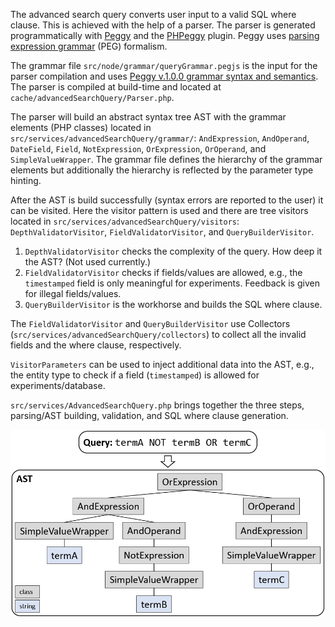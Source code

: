 The advanced search query converts user input to a valid SQL where clause. This is achieved with the help of a parser. The parser is generated programmatically with [Peggy](https://github.com/peggyjs/peggy) and the [PHPeggy](https://github.com/marcelbolten/phpeggy) plugin. Peggy uses [parsing expression grammar](http://en.wikipedia.org/wiki/Parsing_expression_grammar) (PEG) formalism.

The grammar file `src/node/grammar/queryGrammar.pegjs` is the input for the parser compilation and uses [Peggy v.1.0.0 grammar syntax and semantics](https://github.com/peggyjs/peggy/tree/v1.0.0#grammar-syntax-and-semantics). The parser is compiled at build-time and located at `cache/advancedSearchQuery/Parser.php`.

The parser will build an abstract syntax tree AST with the grammar elements (PHP classes) located in `src/services/advancedSearchQuery/grammar/`: `AndExpression`, `AndOperand`, `DateField`, `Field`, `NotExpression`, `OrExpression`, `OrOperand`, and `SimpleValueWrapper`. The grammar file defines the hierarchy of the grammar elements but additionally the hierarchy is reflected by the parameter type hinting.

After the AST is build successfully (syntax errors are reported to the user) it can be visited. Here the visitor pattern is used and there are tree visitors located in `src/services/advancedSearchQuery/visitors`: `DepthValidatorVisitor`, `FieldValidatorVisitor`, and `QueryBuilderVisitor`. 

1. `DepthValidatorVisitor` checks the complexity of the query. How deep it the AST? (Not used currently.)
2. `FieldValidatorVisitor` checks if fields/values are allowed, e.g., the `timestamped` field is only meaningful for experiments. Feedback is given for illegal fields/values.
3. `QueryBuilderVisitor` is the workhorse and builds the SQL where clause.

The `FieldValidatorVisitor` and `QueryBuilderVisitor` use Collectors (`src/services/advancedSearchQuery/collectors`) to collect all the invalid fields and the where clause, respectively.

`VisitorParameters` can be used to inject additional data into the AST, e.g., the entity type to check if a field (`timestamped`) is allowed for experiments/database.

`src/services/AdvancedSearchQuery.php` brings together the three steps, parsing/AST building, validation, and SQL where clause generation.

![Query and AST example!](Query-AST-example.png "Query and AST example")
